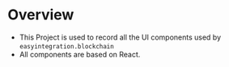 # Overview

- This Project is used to record all the UI components used by `easyintegration.blockchain`
- All components are based on React.
